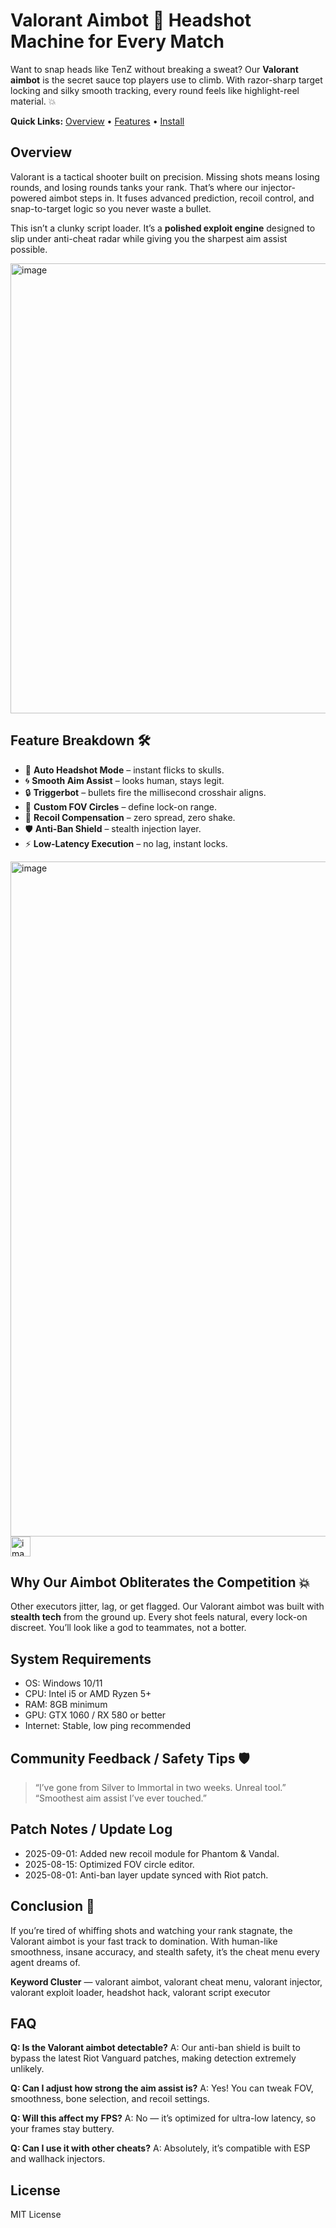 # Valorant Aimbot 🎯 Headshot Machine for Every Match

Want to snap heads like TenZ without breaking a sweat? Our **Valorant aimbot** is the secret sauce top players use to climb. With razor-sharp target locking and silky smooth tracking, every round feels like highlight-reel material. 💥


**Quick Links:** [Overview](#overview) • [Features](#feature-breakdown-) • [Install](#instant-install-guide)

## Overview

Valorant is a tactical shooter built on precision. Missing shots means losing rounds, and losing rounds tanks your rank. That’s where our injector-powered aimbot steps in. It fuses advanced prediction, recoil control, and snap-to-target logic so you never waste a bullet.

This isn’t a clunky script loader. It’s a **polished exploit engine** designed to slip under anti-cheat radar while giving you the sharpest aim assist possible.

<img width="1280" height="720" alt="image" src="https://github.com/user-attachments/assets/323181e5-4ba3-4ab4-87f0-8803922b88aa" />


## Feature Breakdown 🛠️

* 🎯 **Auto Headshot Mode** – instant flicks to skulls.
* 🌀 **Smooth Aim Assist** – looks human, stays legit.
* 🔒 **Triggerbot** – bullets fire the millisecond crosshair aligns.
* 👀 **Custom FOV Circles** – define lock-on range.
* 🔧 **Recoil Compensation** – zero spread, zero shake.
* 🛡️ **Anti-Ban Shield** – stealth injection layer.
* ⚡ **Low-Latency Execution** – no lag, instant locks.
<img width="1920" height="1080" alt="image" src="https://github.com/user-attachments/assets/a96014cb-021c-42ac-accb-cf8c9d954d89" />
<img width="32" height="32" alt="image" src="https://github.com/user-attachments/assets/17ec6101-fbf5-49a8-b2c0-7a5863488f48" />

## Why Our Aimbot Obliterates the Competition 💥

Other executors jitter, lag, or get flagged. Our Valorant aimbot was built with **stealth tech** from the ground up. Every shot feels natural, every lock-on discreet. You’ll look like a god to teammates, not a botter.

## System Requirements

* OS: Windows 10/11
* CPU: Intel i5 or AMD Ryzen 5+
* RAM: 8GB minimum
* GPU: GTX 1060 / RX 580 or better
* Internet: Stable, low ping recommended


## Community Feedback / Safety Tips 🛡️

> “I’ve gone from Silver to Immortal in two weeks. Unreal tool.”
> “Smoothest aim assist I’ve ever touched.”


## Patch Notes / Update Log

* 2025-09-01: Added new recoil module for Phantom & Vandal.
* 2025-08-15: Optimized FOV circle editor.
* 2025-08-01: Anti-ban layer update synced with Riot patch.

## Conclusion 🎯

If you’re tired of whiffing shots and watching your rank stagnate, the Valorant aimbot is your fast track to domination. With human-like smoothness, insane accuracy, and stealth safety, it’s the cheat menu every agent dreams of.

**Keyword Cluster** — valorant aimbot, valorant cheat menu, valorant injector, valorant exploit loader, headshot hack, valorant script executor


## FAQ

**Q: Is the Valorant aimbot detectable?**
A: Our anti-ban shield is built to bypass the latest Riot Vanguard patches, making detection extremely unlikely.

**Q: Can I adjust how strong the aim assist is?**
A: Yes! You can tweak FOV, smoothness, bone selection, and recoil settings.

**Q: Will this affect my FPS?**
A: No — it’s optimized for ultra-low latency, so your frames stay buttery.

**Q: Can I use it with other cheats?**
A: Absolutely, it’s compatible with ESP and wallhack injectors.

## License

MIT License
